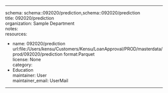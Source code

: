 


---  
schema: schema::092020/prediction,schema::092020/prediction  
title: 092020/prediction  
organization: Sample Department  
notes:   
resources:  
- name: 092020/prediction 
 url:file:/Users/kensu/Customers/Kensu/LoanApproval/PROD/masterdata/prod/092020/prediction 
 format:Parquet  
license: None  
category:
 - Education  
maintainer: User  
maintainer_email: UserMail  
---